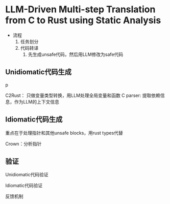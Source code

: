 # LLM-Driven Multi-step Translation from C to Rust using Static Analysis


- 流程
	1. 任务划分
	2. 代码转译
		1. 先生成unsafe代码，然后用LLM修改为safe代码



## Unidiomatic代码生成
p

C2Rust： 只做变量类型转换，用LLM处理全局变量和函数
C parser: 提取依赖信息，作为LLM的上下文信息



## Idiomatic代码生成

重点在于处理指针和其他unsafe blocks，用rust types代替

Crown：分析指针


## 验证

Unidiomatic代码验证

Idiomatic代码验证

反馈机制


